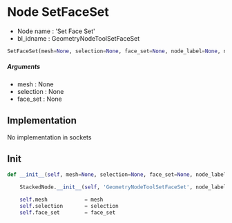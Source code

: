 # Node SetFaceSet

- Node name : 'Set Face Set'
- bl_idname : GeometryNodeToolSetFaceSet


``` python
SetFaceSet(mesh=None, selection=None, face_set=None, node_label=None, node_color=None)
```
##### Arguments

- mesh : None
- selection : None
- face_set : None

## Implementation

No implementation in sockets

## Init

``` python
def __init__(self, mesh=None, selection=None, face_set=None, node_label=None, node_color=None):

    StackedNode.__init__(self, 'GeometryNodeToolSetFaceSet', node_label=node_label, node_color=node_color)

    self.mesh            = mesh
    self.selection       = selection
    self.face_set        = face_set
```
